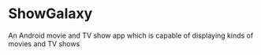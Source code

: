 # ShowGalaxy
An Android movie and TV show app which is capable of displaying kinds of movies and TV shows
